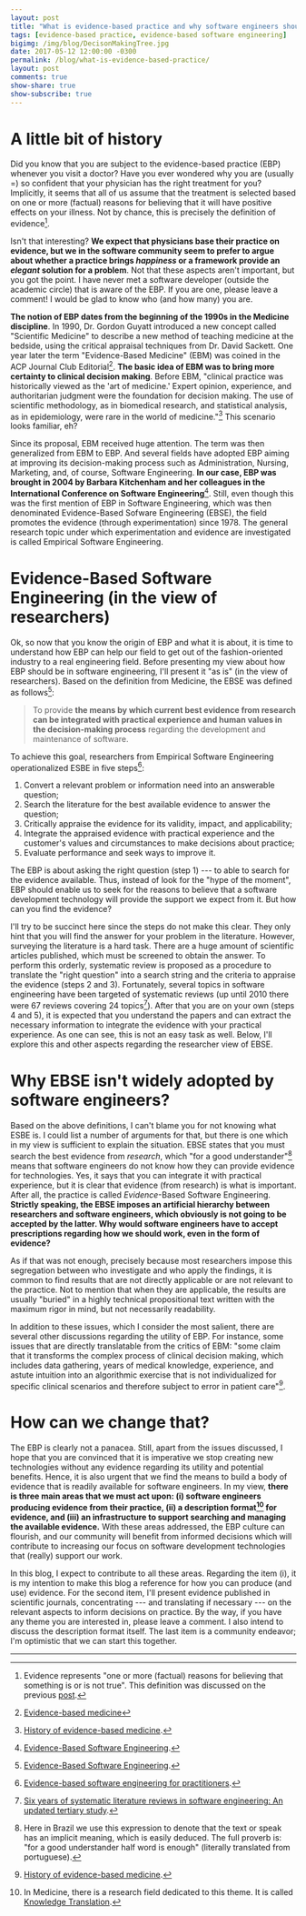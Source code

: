 ```yaml
---
layout: post
title: "What is evidence-based practice and why software engineers should be aware of it?"
tags: [evidence-based practice, evidence-based software engineering]
bigimg: /img/blog/DecisonMakingTree.jpg
date: 2017-05-12 12:00:00 -0300
permalink: /blog/what-is-evidence-based-practice/
layout: post
comments: true
show-share: true
show-subscribe: true
---
```


# A little bit of history

Did you know that you are subject to the evidence-based practice (EBP) whenever you visit a doctor? Have you ever wondered why you are (usually =) so confident that your physician has the right treatment for you? Implicitly, it seems that all of us assume that the treatment is selected based on one or more (factual) reasons for believing that it will have positive effects on your illness. Not by chance, this is precisely the definition of evidence[^1].

Isn't that interesting? **We expect that physicians base their practice on evidence, but we in the software community seem to prefer to argue about whether a practice brings *happiness* or a framework provide an *elegant* solution for a problem**. Not that these aspects aren't important, but you got the point. I have never met a software developer (outside the academic circle) that is aware of the EBP. If you are one, please leave a comment! I would be glad to know who (and how many) you are.

**The notion of EBP dates from the beginning of the 1990s in the Medicine discipline**. In 1990, Dr. Gordon Guyatt introduced a new concept called "Scientific Medicine" to describe a new method of teaching medicine at the bedside, using the critical appraisal techniques from Dr. David Sackett. One year later the term "Evidence-Based Medicine" (EBM) was coined in the ACP Journal Club Editorial[^2]. **The basic idea of EBM was to bring more certainty to clinical decision making**. Before EBM, "clinical practice was historically viewed as the 'art of medicine.' Expert opinion, experience, and authoritarian judgment were the foundation for decision making. The use of scientific methodology, as in biomedical research, and statistical analysis, as in epidemiology, were rare in the world of medicine."[^3] This scenario looks familiar, eh? 

Since its proposal, EBM received huge attention. The term was then generalized from EBM to EBP. And several fields have adopted EBP aiming at improving its decision-making process such as Administration, Nursing, Marketing, and, of course, Software Engineering. **In our case, EBP was brought in 2004 by Barbara Kitchenham and her colleagues in the International Conference on Software Engineering**[^4]. Still, even though this was the first mention of EBP in Software Engineering, which was then denominated Evidence-Based Sofware Engineering (EBSE), the field promotes the evidence (through experimentation) since 1978. The general research topic under which experimentation and evidence are investigated is called Empirical Software Engineering.  

# Evidence-Based Software Engineering (in the view of researchers)

Ok, so now that you know the origin of EBP and what it is about, it is time to understand how EBP can help our field to get out of the fashion-oriented industry to a real engineering field. Before presenting my view about how EBP should be in software engineering, I'll present it "as is" (in the view of researchers). Based on the definition from Medicine, the EBSE was defined as follows[^4]:

> To provide **the means by which current best evidence from research can be integrated with practical experience and human values in the decision-making process** regarding the development and maintenance of software.

To achieve this goal, researchers from Empirical Software Engineering operationalized ESBE in five steps[^5]:

1. Convert a relevant problem or information need into an answerable question;
2. Search the literature for the best available evidence to answer the question;
3. Critically appraise the evidence for its validity, impact, and applicability;
4. Integrate the appraised evidence with practical experience and the customer's values and circumstances to make decisions about practice;
5. Evaluate performance and seek ways to improve it.

The EBP is about asking the right question (step 1) --- to able to search for the evidence available. Thus, instead of look for the "hype of the moment", EBP should enable us to seek for the reasons to believe that a software development technology will provide the support we expect from it. But how can you find the evidence?

I'll try to be succinct here since the steps do not make this clear. They only hint that you will find the answer for your problem in the literature. However, surveying the literature is a hard task. There are a huge amount of scientific articles published, which must be screened to obtain the answer. To perform this orderly, systematic review is proposed as a procedure to translate the "right question" into a search string and the criteria to appraise the evidence (steps 2 and 3). Fortunately, several topics in software engineering have been targeted of systematic reviews (up until 2010 there were 67 reviews covering 24 topics[^6]). After that you are on your own (steps 4 and 5), it is expected that you understand the papers and can extract the necessary information to integrate the evidence with your practical experience. As one can see, this is not an easy task as well. Below, I'll explore this and other aspects regarding the researcher view of EBSE.

# Why EBSE isn't widely adopted by software engineers?

Based on the above definitions, I can't blame you for not knowing what ESBE is. I could list a number of arguments for that, but there is one which in my view is sufficient to explain the situation. EBSE states that you must search the best evidence from *research*, which "for a good understander"[^7] means that software engineers do not know how they can provide evidence for technologies. Yes, it says that you can integrate it with practical experience, but it is clear that evidence (from research) is what is important. After all, the practice is called *Evidence*-Based Software Engineering. **Strictly speaking, the EBSE imposes an artificial hierarchy between researchers and software engineers, which obviously is not going to be accepted by the latter. Why would software engineers have to accept prescriptions regarding how we should work, even in the form of evidence?**

As if that was not enough, precisely because most researchers impose this segregation between who investigate and who apply the findings, it is common to find results that are not directly applicable or are not relevant to the practice. Not to mention that when they are applicable, the results are usually "buried" in a highly technical propositional text written with the maximum rigor in mind, but not necessarily readability.  

In addition to these issues, which I consider the most salient, there are several other discussions regarding the utility of EBP. For instance, some issues that are directly translatable from the critics of EBM: "some claim that it transforms the complex process of clinical decision making, which includes data gathering, years of medical knowledge, experience, and astute intuition into an algorithmic exercise that is not individualized for specific clinical scenarios and therefore subject to error in patient care"[^3].

# How can we change that? 

The EBP is clearly not a panacea. Still, apart from the issues discussed, I hope that you are convinced that it is imperative we stop creating new technologies without any evidence regarding its utility and potential benefits. Hence, it is also urgent that we find the means to build a body of evidence that is readily available for software engineers. In my view, **there is three main areas that we must act upon: (i) software engineers producing evidence from their practice, (ii) a description format[^8] for evidence, and (iii) an infrastructure to support searching and managing the available evidence.** With these areas addressed, the EBP culture can flourish, and our community will benefit from informed decisions which will contribute to increasing our focus on software development technologies that (really) support our work.

In this blog, I expect to contribute to all these areas. Regarding the item (i), it is my intention to make this blog a reference for how you can produce (and use) evidence. For the second item, I'll present evidence published in scientific journals, concentrating --- and translating if necessary --- on the relevant aspects to inform decisions on practice. By the way, if you have any theme you are interested in, please leave a comment. I also intend to discuss the description format itself. The last item is a community endeavor; I'm optimistic that we can start this together.

-----------------------------

[^1]: Evidence represents "one or more (factual) reasons for believing that something is or is not true". This definition was discussed on the previous [post](http://www.evidencebasedpractice.se/blog/welcome-to-the-blog/).
[^2]: [Evidence-based medicine](http://www.acpjc.org/Content/114/2/issue/ACPJC-1991-114-2-A16.htm)
[^3]: [History of evidence-based medicine](https://www.ncbi.nlm.nih.gov/pmc/articles/PMC3263217/).
[^4]: [Evidence-Based Software Engineering](http://dl.acm.org/citation.cfm?id=998675.999432).
[^5]: [Evidence-based software engineering for practitioners](http://ieeexplore.ieee.org/document/1377125/).
[^6]: [Six years of systematic literature reviews in software engineering: An updated tertiary study](http://www.sciencedirect.com/science/article/pii/S0950584911001017).
[^7]: Here in Brazil we use this expression to denote that the text or speak has an implicit meaning, which is easily deduced. The full proverb is: "for a good understander half word is enough" (literally translated from portuguese).
[^8]: In Medicine, there is a research field dedicated to this theme. It is called [Knowledge Translation](http://ph.cochrane.org/knowledge-translation).

